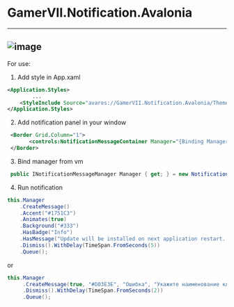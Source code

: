 # GamerVII.Notification.Avalonia

---

![image](https://github.com/GamerVII-NET/GamerVII.Notification.Avalonia/assets/111225722/a99d814f-a8c8-46d9-93cd-99fd066695bc)
---

For use:

1. Add style in App.xaml

```xml
<Application.Styles>
        ...
    <StyleInclude Source="avares://GamerVII.Notification.Avalonia/Themes/Generic.xaml" />
</Application.Styles>

```

2. Add notification panel in your window

```xml
 <Border Grid.Column="1">
       <controls:NotificationMessageContainer Manager="{Binding Manager}" />
 </Border>
```

3. Bind manager from vm

```cs
 public INotificationMessageManager Manager { get; } = new NotificationMessageManager();
```

4. Run notification

```cs
this.Manager
    .CreateMessage()
    .Accent("#1751C3")
    .Animates(true)
    .Background("#333")
    .HasBadge("Info")
    .HasMessage("Update will be installed on next application restart. This message will be dismissed after 5 seconds.")
    .Dismiss().WithDelay(TimeSpan.FromSeconds(5))
    .Queue();
```

or

```cs
this.Manager
     .CreateMessage(true, "#D03E3E", "Ошибка", "Укажите наименование клиента" )
     .Dismiss().WithDelay(TimeSpan.FromSeconds(2))
     .Queue();
```
